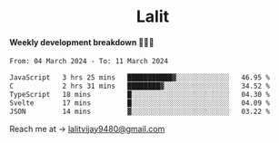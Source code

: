 <h1 align="center">Lalit</h1>

#### Weekly development breakdown 👨🏻‍💻
<!--START_SECTION:waka-->

```txt
From: 04 March 2024 - To: 11 March 2024

JavaScript   3 hrs 25 mins   ███████████▓░░░░░░░░░░░░░   46.95 %
C            2 hrs 31 mins   ████████▓░░░░░░░░░░░░░░░░   34.52 %
TypeScript   18 mins         █░░░░░░░░░░░░░░░░░░░░░░░░   04.30 %
Svelte       17 mins         █░░░░░░░░░░░░░░░░░░░░░░░░   04.09 %
JSON         14 mins         ▓░░░░░░░░░░░░░░░░░░░░░░░░   03.22 %
```

<!--END_SECTION:waka-->

Reach me at → lalitvijay9480@gmail.com
